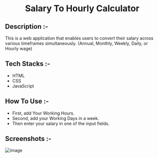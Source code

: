 # <p align="center">Salary To Hourly Calculator</p>

## Description :-

This is a web application that enables users to convert their salary across various timeframes simultaneously. (Annual, Monthly, Weekly, Daily, or Hourly wage)

## Tech Stacks :-

- HTML
- CSS
- JavaScript

## How To Use :-

- First, add Your Working Hours.
- Second, add your Working Days in a week.
- Then enter your salary in one of the input fields.

## Screenshots :-

![image](https://github.com/Rakesh9100/CalcDiverse/assets/73993775/c058fb6b-c503-4ca5-ae4d-5dae8a29db15)
